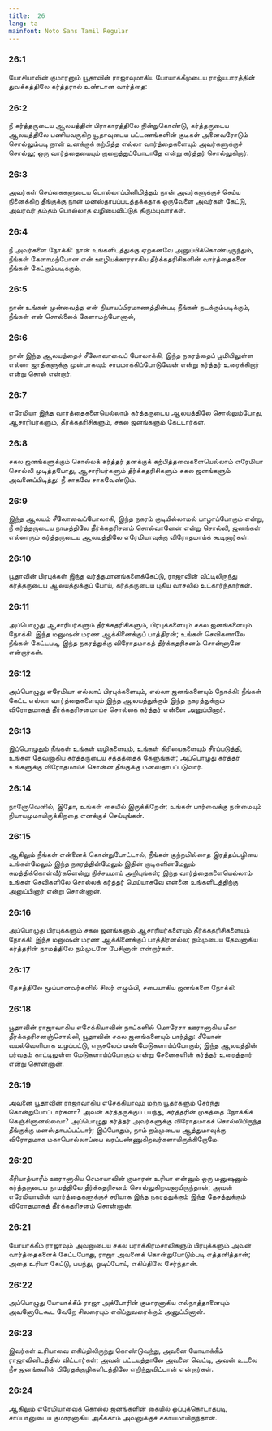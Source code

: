 ```yaml
---
title:  26
lang: ta
mainfont: Noto Sans Tamil Regular
---
```


###  26:1

யோசியாவின் குமாரனும் யூதாவின் ராஜாவுமாகிய யோயாக்கீமுடைய ராஜ்யபாரத்தின் துவக்கத்திலே கர்த்தரால் உண்டான வார்த்தை:

###  26:2

நீ கர்த்தருடைய ஆலயத்தின் பிராகாரத்திலே நின்றுகொண்டு, கர்த்தருடைய ஆலயத்திலே பணியவருகிற யூதாவுடைய பட்டணங்களின் குடிகள் அனைவரோடும் சொல்லும்படி நான் உனக்குக் கற்பித்த எல்லா வார்த்தைகளையும் அவர்களுக்குச் சொல்லு; ஒரு வார்த்தையையும் குறைத்துப்போடாதே என்று கர்த்தர் சொல்லுகிறார்.

###  26:3

அவர்கள் செய்கைகளுடைய பொல்லாப்பினிமித்தம் நான் அவர்களுக்குச் செய்ய நினைக்கிற தீங்குக்கு நான் மனஸ்தாபப்படத்தக்கதாக ஒருவேளை அவர்கள் கேட்டு, அவரவர் தம்தம் பொல்லாத வழியைவிட்டுத் திரும்புவார்கள்.

###  26:4

நீ அவர்களை நோக்கி: நான் உங்களிடத்துக்கு ஏற்கனவே அனுப்பிக்கொண்டிருந்தும், நீங்கள் கேளாமற்போன என் ஊழியக்காரராகிய தீர்க்கதரிசிகளின் வார்த்தைகளை நீங்கள் கேட்கும்படிக்கும்,

###  26:5

நான் உங்கள் முன்வைத்த என் நியாயப்பிரமாணத்தின்படி நீங்கள் நடக்கும்படிக்கும், நீங்கள் என் சொல்லைக் கேளாமற்போனால்,

###  26:6

நான் இந்த ஆலயத்தைச் சீலோவாவைப் போலாக்கி, இந்த நகரத்தைப் பூமியிலுள்ள எல்லா ஜாதிகளுக்கு முன்பாகவும் சாபமாக்கிப்போடுவேன் என்று கர்த்தர் உரைக்கிறார் என்று சொல் என்றார்.

###  26:7

எரேமியா இந்த வார்த்தைகளையெல்லாம் கர்த்தருடைய ஆலயத்திலே சொல்லும்போது, ஆசாரியர்களும், தீர்க்கதரிசிகளும், சகல ஜனங்களும் கேட்டார்கள்.

###  26:8

சகல ஜனங்களுக்கும் சொல்லக் கர்த்தர் தனக்குக் கற்பித்தவைகளையெல்லாம் எரேமியா சொல்லி முடித்தபோது, ஆசாரியர்களும் தீர்க்கதரிசிகளும் சகல ஜனங்களும் அவனைப்பிடித்து: நீ சாகவே சாகவேண்டும்.

###  26:9

இந்த ஆலயம் சீலோவைப்போலாகி, இந்த நகரம் குடியில்லாமல் பாழாப்போகும் என்று, நீ கர்த்தருடைய நாமத்திலே தீர்க்கதரிசனம் சொல்வானேன் என்று சொல்லி, ஜனங்கள் எல்லாரும் கர்த்தருடைய ஆலயத்திலே எரேமியாவுக்கு விரோதமாய்க் கூடினார்கள்.

###  26:10

யூதாவின் பிரபுக்கள் இந்த வர்த்தமானங்களைக்கேட்டு, ராஜாவின் வீட்டிலிருந்து கர்த்தருடைய ஆலயத்துக்குப் போய், கர்த்தருடைய புதிய வாசலில் உட்கார்ந்தார்கள்.

###  26:11

அப்பொழுது ஆசாரியர்களும் தீர்க்கதரிசிகளும், பிரபுக்களையும் சகல ஜனங்களையும் நோக்கி: இந்த மனுஷன் மரண ஆக்கினைக்குப் பாத்திரன்; உங்கள் செவிகளாலே நீங்கள் கேட்டபடி, இந்த நகரத்துக்கு விரோதமாகத் தீர்க்கதரிசனம் சொன்னானே என்றார்கள்.

###  26:12

அப்பொழுது எரேமியா எல்லாப் பிரபுக்களையும், எல்லா ஜனங்களையும் நோக்கி: நீங்கள் கேட்ட எல்லா வார்த்தைகளையும் இந்த ஆலயத்துக்கும் இந்த நகரத்துக்கும் விரோதமாகத் தீர்க்கதரிசனமாய்ச் சொல்லக் கர்த்தர் என்னை அனுப்பினார்.

###  26:13

இப்பொழுதும் நீங்கள் உங்கள் வழிகளையும், உங்கள் கிரியைகளையும் சீர்ப்படுத்தி, உங்கள் தேவனாகிய கர்த்தருடைய சத்தத்தைக் கேளுங்கள்; அப்பொழுது கர்த்தர் உங்களுக்கு விரோதமாய்ச் சொன்ன தீங்குக்கு மனஸ்தாபப்படுவார்.

###  26:14

நானோவெனில், இதோ, உங்கள் கையில் இருக்கிறேன்; உங்கள் பார்வைக்கு நன்மையும் நியாயமுமாயிருக்கிறதை எனக்குச் செய்யுங்கள்.

###  26:15

ஆகிலும் நீங்கள் என்னைக் கொன்றுபோட்டால், நீங்கள் குற்றமில்லாத இரத்தப்பழியை உங்கள்மேலும் இந்த நகரத்தின்மேலும் இதின் குடிகளின்மேலும் சுமத்திக்கொள்வீர்களென்று நிச்சயமாய் அறியுங்கள்; இந்த வார்த்தைகளையெல்லாம் உங்கள் செவிகளிலே சொல்லக் கர்த்தர் மெய்யாகவே என்னை உங்களிடத்திற்கு அனுப்பினார் என்று சொன்னான்.

###  26:16

அப்பொழுது பிரபுக்களும் சகல ஜனங்களும் ஆசாரியர்களையும் தீர்க்கதரிசிகளையும் நோக்கி: இந்த மனுஷன் மரண ஆக்கினைக்குப் பாத்திரனல்ல; நம்முடைய தேவனாகிய கர்த்தரின் நாமத்திலே நம்முடனே பேசினான் என்றார்கள்.

###  26:17

தேசத்திலே மூப்பானவர்களில் சிலர் எழும்பி, சபையாகிய ஜனங்களை நோக்கி:

###  26:18

யூதாவின் ராஜாவாகிய எசேக்கியாவின் நாட்களில் மொரேசா ஊரானாகிய மீகா தீர்க்கதரிசனஞ்சொல்லி, யூதாவின் சகல ஜனங்களையும் பார்த்து: சீயோன் வயல்வெளியாக உழப்பட்டு, எருசலேம் மண்மேடுகளாய்ப்போகும்; இந்த ஆலயத்தின் பர்வதம் காட்டிலுள்ள மேடுகளாய்ப்போகும் என்று சேனைகளின் கர்த்தர் உரைத்தார் என்று சொன்னான்.

###  26:19

அவனை யூதாவின் ராஜாவாகிய எசேக்கியாவும் மற்ற யூதர்களும் சேர்ந்து கொன்றுபோட்டார்களா? அவன் கர்த்தருக்குப் பயந்து, கர்த்தரின் முகத்தை நோக்கிக் கெஞ்சினானல்லவா? அப்பொழுது கர்த்தர் அவர்களுக்கு விரோதமாகச் சொல்லியிருந்த தீங்குக்கு மனஸ்தாபப்பட்டார்; இப்போதும், நாம் நம்முடைய ஆத்துமாவுக்கு விரோதமாக மகாபொல்லாப்பை வரப்பண்ணுகிறவர்களாயிருக்கிறோமே.

###  26:20

கீரியாத்யாரீம் ஊரானாகிய செமாயாவின் குமாரன் உரியா என்னும் ஒரு மனுஷனும் கர்த்தருடைய நாமத்திலே தீர்க்கதரிசனம் சொல்லுகிறவனாயிருந்தான்; அவன் எரேமியாவின் வார்த்தைகளுக்குச் சரியாக இந்த நகரத்துக்கும் இந்த தேசத்துக்கும் விரோதமாகத் தீர்க்கதரிசனம் சொன்னான்.

###  26:21

யோயாக்கீம் ராஜாவும் அவனுடைய சகல பராக்கிரமசாலிகளும் பிரபுக்களும் அவன் வார்த்தைகளைக் கேட்டபோது, ராஜா அவனைக் கொன்றுபோடும்படி எத்தனித்தான்; அதை உரியா கேட்டு, பயந்து, ஓடிப்போய், எகிப்திலே சேர்ந்தான்.

###  26:22

அப்பொழுது யோயாக்கீம் ராஜா அக்போரின் குமாரனாகிய எல்நாத்தானையும் அவனோடேகூட வேறே சிலரையும் எகிப்துவரைக்கும் அனுப்பினான்.

###  26:23

இவர்கள் உரியாவை எகிப்திலிருந்து கொண்டுவந்து, அவனை யோயாக்கீம் ராஜாவினிடத்தில் விட்டார்கள்; அவன் பட்டயத்தாலே அவனை வெட்டி, அவன் உடலை நீச ஜனங்களின் பிரேதக்குழிகளிடத்திலே எறிந்துவிட்டான் என்றார்கள்.

###  26:24

ஆகிலும் எரேமியாவைக் கொல்ல ஜனங்களின் கையில் ஒப்புக்கொடாதபடி, சாப்பானுடைய குமாரனாகிய அகீக்காம் அவனுக்குச் சகாயமாயிருந்தான்.

